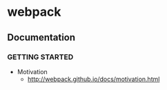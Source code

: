 # webpack
## Documentation
### GETTING STARTED
* Motivation
  * http://webpack.github.io/docs/motivation.html
